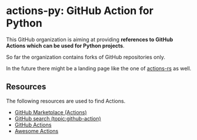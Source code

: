# actions-py: GitHub Action for Python

This GitHub organization is aiming at providing **references to GitHub Actions which can be used for Python projects**.

So far the organization contains forks of GitHub repositories only.

In the future there might be a landing page like the one of [actions-rs](https://github.com/actions-rs) as well.

## Resources

The following resources are used to find Actions.

- [GitHub Marketplace (Actions)](https://github.com/marketplace?type=actions&query=)
- [GitHub search (topic:github-action)](https://github.com/search?o=desc&q=topic%3Agithub-action&s=stars&type=Repositories)
- [GitHub Actions](https://github.com/actions)
- [Awesome Actions](https://github.com/sdras/awesome-actions)
